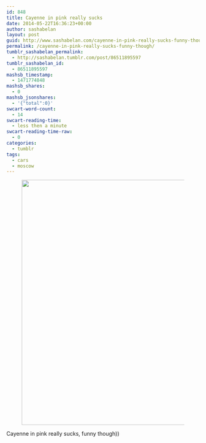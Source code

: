 ```yaml
---
id: 848
title: Cayenne in pink really sucks
date: 2014-05-22T16:36:23+00:00
author: sashabelan
layout: post
guid: http://www.sashabelan.com/cayenne-in-pink-really-sucks-funny-though/
permalink: /cayenne-in-pink-really-sucks-funny-though/
tumblr_sashabelan_permalink:
  - http://sashabelan.tumblr.com/post/86511895597
tumblr_sashabelan_id:
  - 86511895597
mashsb_timestamp:
  - 1471774848
mashsb_shares:
  - 0
mashsb_jsonshares:
  - '{"total":0}'
swcart-word-count:
  - 14
swcart-reading-time:
  - less then a minute
swcart-reading-time-raw:
  - 0
categories:
  - tumblr
tags:
  - cars
  - moscow
---
```

<div id='gallery-621' class='gallery galleryid-848 gallery-columns-1 gallery-size-full'>
  <figure class='gallery-item'> 
  
  <div class='gallery-icon landscape'>
    <img width="640" height="640" src="http://www.sashabelan.ru/wp-content/uploads/2014/05/tumblr_n5zi4nVSSy1qarj97o1_1280.jpg" class="attachment-full size-full" alt="" srcset="http://www.sashabelan.ru/wp-content/uploads/2014/05/tumblr_n5zi4nVSSy1qarj97o1_1280.jpg 640w, http://www.sashabelan.ru/wp-content/uploads/2014/05/tumblr_n5zi4nVSSy1qarj97o1_1280-150x150.jpg 150w, http://www.sashabelan.ru/wp-content/uploads/2014/05/tumblr_n5zi4nVSSy1qarj97o1_1280-300x300.jpg 300w, http://www.sashabelan.ru/wp-content/uploads/2014/05/tumblr_n5zi4nVSSy1qarj97o1_1280-230x230.jpg 230w, http://www.sashabelan.ru/wp-content/uploads/2014/05/tumblr_n5zi4nVSSy1qarj97o1_1280-350x350.jpg 350w" sizes="(max-width: 640px) 100vw, 640px" />
  </div></figure>
</div>

Cayenne in pink really sucks, funny though))